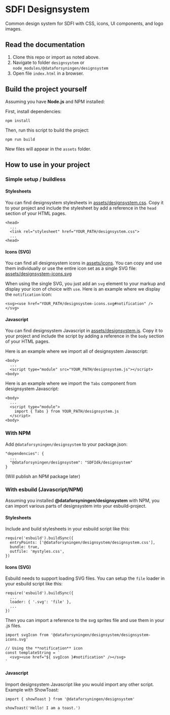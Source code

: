 # SDFI Designsystem

Common design system for SDFI with CSS, icons, UI components, and logo images.

## Read the documentation

1. Clone this repo or import as noted above.
2. Navigate to folder `designsystem` or `node_modules/@dataforsyningen/designsystem`
3. Open file `index.html` in a browser.

## Build the project yourself

Assuming you have **Node.js** and NPM installed:

First, install dependencies:
```
npm install
```

Then, run this script to build the project:
```
npm run build
```
New files will appear in the `assets` folder.

## How to use in your project

### Simple setup / buildless

#### Stylesheets

You can find designsystem stylesheets in [assets/designsystem.css](./assets/designsystem.css). Copy it to your project and include the stylesheet by add a reference in the `head` section of your HTML pages.
```
<head>
  ...
  <link rel="stylesheet" href="YOUR_PATH/designsystem.css">
  ...
<head>
```

#### Icons (SVG)

You can find all designsystem icons in [assets/icons](./assets/icons). You can copy and use them individually or use the entire icon set as a single SVG file: [assets/designsystem-icons.svg](./assets/designsystem-icons.svg)

When using the single SVG, you just add an `svg` element to your markup and display your icon of choice with `use`.
Here is an example where we display the `notification` icon:
```
<svg><use href="YOUR_PATH/designsystem-icons.svg#notification" /></svg>
```

#### Javascript

You can find designsystem Javascript in [assets/designsystem.js](./assets/designsystem.js). Copy it to your project and include the script by adding a reference in the `body` section of your HTML pages.

Here is an example where we import all of designsystem Javascript:
```
<body>
  ...
  <script type="module" src="YOUR_PATH/designsystem.js"></script>
<body>
```

Here is an example where we import the `Tabs` component from designsystem Javascript:
```
<body>
  ...
  <script type="module">
    import { Tabs } from YOUR_PATH/designsystem.js
  </script>
<body>
```

### With NPM

Add `@dataforsyningen/designsystem` to your package.json:
```
"dependencies": {
  ...
  "@dataforsyningen/designsystem": "SDFIdk/designsystem"
}
```
(Will publish an NPM package later)

### With esbuild (Javascript/NPM)

Assuming you installed **@dataforsyningen/designsystem** with NPM, you can import various parts of designsystem into your esbuild-project.

#### Stylesheets

Include and build stylesheets in your esbuild script like this:
```
require('esbuild').buildSync({
  entryPoints: ['@dataforsyningen/designsystem/designsystem.css'],
  bundle: true,
  outfile: 'mystyles.css',
})
```

#### Icons (SVG)

Esbuild needs to support loading SVG files. You can setup the `file` loader in your esbuild script like this:
```
require('esbuild').buildSync({
  ...
  loader: { '.svg': 'file' },
  ...
})
```

Then you can import a reference to the svg sprites file and use them in your .js files.
```
import svgIcon from '@dataforsyningen/designsystem/designsystem-icons.svg'

// Using the **notification** icon
const templateString = `
  <svg><use href="${ svgIcon }#notification" /></svg>
`
```

#### Javascript

Import designsystem Javascript like you would import any other script. Example with ShowToast:
```
import { showToast } from '@dataforsyningen/designsystem'

showToast('Hello! I am a toast.')
```
